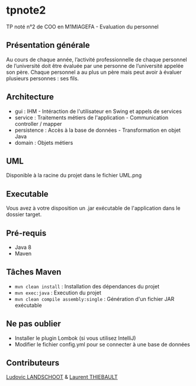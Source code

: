 # tpnote2
TP noté n°2 de COO en M1MIAGEFA - Evaluation du personnel

## Présentation générale
Au cours de chaque année, l’activité professionnelle de chaque personnel de l’université doit être évaluée par une personne de l’université appelée son père. Chaque personnel a au plus un père mais peut avoir à évaluer plusieurs personnes : ses fils.

## Architecture
* gui : IHM - Intéraction de l'utilisateur en Swing et appels de services
* service : Traitements métiers de l'application - Communication controller / mapper
* persistence : Accès à la base de données - Transformation en objet Java
* domain : Objets métiers

## UML
Disponible à la racine du projet dans le fichier UML.png

## Executable
Vous avez à votre disposition un .jar exécutable de l'application dans le dossier target.

## Pré-requis
* Java 8
* Maven

## Tâches Maven
* `mvn clean install` : Installation des dépendances du projet
* `mvn exec:java` : Execution du projet
* `mvn clean compile assembly:single` : Génération d'un fichier JAR exécutable

## Ne pas oublier
* Installer le plugin Lombok (si vous utilisez IntelliJ)
* Modifier le fichier config.yml pour se connecter à une base de données

## Contributeurs
[Ludovic LANDSCHOOT](http://github.com/landschoot) & [Laurent THIEBAULT](http://github.com/lauthieb)
